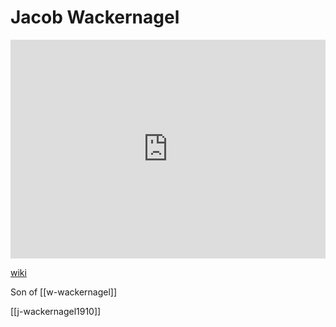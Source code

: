 # Jacob Wackernagel
<iframe width="100%" height="350" frameborder="0" allow="accelerometer; autoplay; clipboard-write; encrypted-media; gyroscope; picture-in-picture" allowfullscreen src="https://en.wikipedia.org/wiki/Jacob-Wackernagel"></iframe>

[wiki](https://en.wikipedia.org/wiki/Jacob-Wackernagel)


Son of [[w-wackernagel]]

[[j-wackernagel1910]]